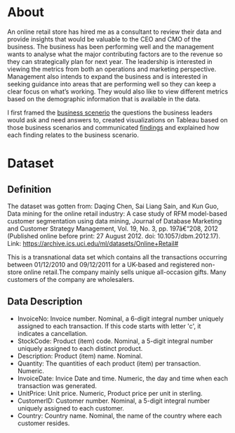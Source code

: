 # About
An online retail store has hired me as a consultant to review their data and provide insights that would be valuable to the CEO and CMO of the business. The business has been performing well and the management wants to analyse what the major contributing factors are to the revenue so they can strategically plan for next year.
The leadership is interested in viewing the metrics from both an operations and marketing perspective. Management also intends to expand the business and is interested in seeking guidance into areas that are performing well so they can keep a clear focus on what’s working. They would also like to view different metrics based on the demographic information that is available in the data.

I first framed the [business scenerio](questions_to_ask.pdf) the questions the business leaders would ask and need answers to, created visualizations on Tableau based on those business scenarios and communicated [findings](script.pdf) and explained how each finding relates to the business scenario.

# Dataset
## Definition
The dataset was gotten from:  Daqing Chen, Sai Liang Sain, and Kun Guo, Data mining for the online retail industry: A case study of RFM model-based customer segmentation using data mining, Journal of Database
Marketing and Customer Strategy Management, Vol. 19, No. 3, pp. 197â€“208, 2012
(Published online before print: 27 August 2012. doi: 10.1057/dbm.2012.17).
Link: https://archive.ics.uci.edu/ml/datasets/Online+Retail#

This is a transnational data set which contains all the transactions occurring between 01/12/2010 and 09/12/2011 for a UK-based and registered non-store online retail.The company mainly sells unique all-occasion gifts. Many customers of the company are wholesalers.

## Data Description
- InvoiceNo: Invoice number. Nominal, a 6-digit integral number uniquely assigned to each transaction. If this code starts with letter 'c', it indicates a cancellation.
- StockCode: Product (item) code. Nominal, a 5-digit integral number uniquely assigned to each distinct product.
- Description: Product (item) name. Nominal.
- Quantity: The quantities of each product (item) per transaction. Numeric.
- InvoiceDate: Invice Date and time. Numeric, the day and time when each transaction was generated.
- UnitPrice: Unit price. Numeric, Product price per unit in sterling.
- CustomerID: Customer number. Nominal, a 5-digit integral number uniquely assigned to each customer.
- Country: Country name. Nominal, the name of the country where each customer resides.